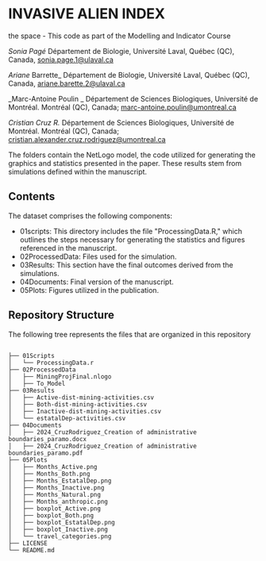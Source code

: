 # INVASIVE ALIEN INDEX
the space - This code as part of the Modelling and Indicator Course 


_Sonia Pagé_
Département de Biologie, Université Laval, Québec (QC), Canada, sonia.page.1@ulaval.ca

_Ariane_ Barrette_
Département de Biologie, Université Laval, Québec (QC), Canada, ariane.barette.2@ulaval.ca

_Marc-Antoine Poulin _
Département de Sciences Biologiques, Université de Montréal. Montréal (QC), Canada; marc-antoine.poulin@umontreal.ca

_Cristian Cruz R._
Département de Sciences Biologiques, Université de Montréal. Montréal (QC), Canada; cristian.alexander.cruz.rodriguez@umontreal.ca


The folders contain the NetLogo model, the code utilized for generating the graphics and statistics presented in the paper. These results stem from simulations defined within the manuscript.

## Contents

The dataset comprises the following components:

- 01scripts: This directory includes the file "ProcessingData.R," which outlines the steps necessary for generating the statistics and figures referenced in the manuscript.
- 02ProcessedData: Files used for the simulation.
- 03Results: This section have the final outcomes derived from the simulations.
- 04Documents: Final version of the manuscript.
- 05Plots: Figures utilized in the publication.

## Repository Structure

The following tree represents the files that are organized in this repository
```

├── 01Scripts
│   └── ProcessingData.r
├── 02ProcessedData
│   ├── MiningProjFinal.nlogo
│   ├── To_Model
├── 03Results
│   ├── Active-dist-mining-activities.csv
│   ├── Both-dist-mining-activities.csv
│   ├── Inactive-dist-mining-activities.csv
│   └── estatalDep-activities.csv
├── 04Documents
│   ├── 2024_CruzRodriguez_Creation of administrative boundaries_paramo.docx
│   ├── 2024_CruzRodriguez_Creation of administrative boundaries_paramo.pdf
├── 05Plots
│   ├── Months_Active.png
│   ├── Months_Both.png
│   ├── Months_EstatalDep.png
│   ├── Months_Inactive.png
│   ├── Months_Natural.png
│   ├── Months_anthropic.png
│   ├── boxplot_Active.png
│   ├── boxplot_Both.png
│   ├── boxplot_EstatalDep.png
│   ├── boxplot_Inactive.png
│   └── travel_categories.png
├── LICENSE
└── README.md

```
